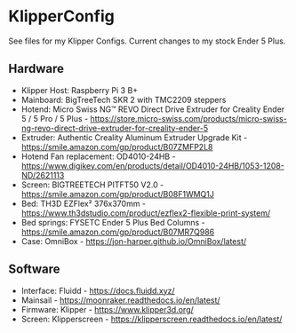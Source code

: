 # KlipperConfig

See files for my Klipper Configs. Current changes to my stock Ender 5 Plus.

## Hardware

* Klipper Host: Raspberry Pi 3 B+
* Mainboard: BigTreeTech SKR 2 with TMC2209 steppers
* Hotend: Micro Swiss NG™ REVO Direct Drive Extruder for Creality Ender 5 / 5 Pro / 5 Plus - https://store.micro-swiss.com/products/micro-swiss-ng-revo-direct-drive-extruder-for-creality-ender-5
* Extruder: Authentic Creality Aluminum Extruder Upgrade Kit - https://smile.amazon.com/gp/product/B07ZMFP2L8
* Hotend Fan replacement: OD4010-24HB - https://www.digikey.com/en/products/detail/OD4010-24HB/1053-1208-ND/2621113
* Screen: BIGTREETECH PITFT50 V2.0 - https://smile.amazon.com/gp/product/B08F1WMQ1J
* Bed: TH3D EZFlex² 376x370mm - https://www.th3dstudio.com/product/ezflex2-flexible-print-system/
* Bed springs: FYSETC Ender 5 Plus Bed Columns - https://smile.amazon.com/gp/product/B07MR7Q986
* Case: OmniBox - https://jon-harper.github.io/OmniBox/latest/

## Software

* Interface: Fluidd - https://docs.fluidd.xyz/
 * Mainsail - https://moonraker.readthedocs.io/en/latest/
* Firmware: Klipper - https://www.klipper3d.org/
* Screen: Klipperscreen - https://klipperscreen.readthedocs.io/en/latest/
